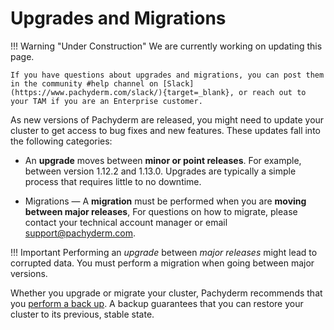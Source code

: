 # Upgrades and Migrations

!!! Warning "Under Construction"
    We are currently working on updating this page.    

    If you have questions about upgrades and migrations, you can post them in the community #help channel on [Slack](https://www.pachyderm.com/slack/){target=_blank}, or reach out to your TAM if you are an Enterprise customer.

As new versions of Pachyderm are released, you might need to update
your cluster to get access to bug fixes and new features.
These updates fall into the following categories:

* An **upgrade** moves between **minor or point releases**.
For example, between version 1.12.2 and 1.13.0. 
Upgrades are typically a simple process that requires little to no downtime.

* Migrations — A **migration** must be performed when you are **moving between major releases**,
For questions on how to migrate, please contact your technical account manager or email support@pachyderm.com.

!!! Important 
    Performing an *upgrade* between *major releases* might lead to corrupted
    data. You must perform a migration when going between
    major versions.

Whether you upgrade or migrate your cluster, Pachyderm recommends that you
[perform a back up](../backup_restore/). A backup guarantees that you can restore
your cluster to its previous, stable state.
